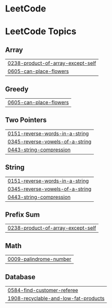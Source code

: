 # LeetCode
<!---LeetCode Topics Start-->
# LeetCode Topics
## Array
|  |
| ------- |
| [0238-product-of-array-except-self](https://github.com/duonhungsw/LeetCode/tree/master/0238-product-of-array-except-self) |
| [0605-can-place-flowers](https://github.com/duonhungsw/LeetCode/tree/master/0605-can-place-flowers) |
## Greedy
|  |
| ------- |
| [0605-can-place-flowers](https://github.com/duonhungsw/LeetCode/tree/master/0605-can-place-flowers) |
## Two Pointers
|  |
| ------- |
| [0151-reverse-words-in-a-string](https://github.com/duonhungsw/LeetCode/tree/master/0151-reverse-words-in-a-string) |
| [0345-reverse-vowels-of-a-string](https://github.com/duonhungsw/LeetCode/tree/master/0345-reverse-vowels-of-a-string) |
| [0443-string-compression](https://github.com/duonhungsw/LeetCode/tree/master/0443-string-compression) |
## String
|  |
| ------- |
| [0151-reverse-words-in-a-string](https://github.com/duonhungsw/LeetCode/tree/master/0151-reverse-words-in-a-string) |
| [0345-reverse-vowels-of-a-string](https://github.com/duonhungsw/LeetCode/tree/master/0345-reverse-vowels-of-a-string) |
| [0443-string-compression](https://github.com/duonhungsw/LeetCode/tree/master/0443-string-compression) |
## Prefix Sum
|  |
| ------- |
| [0238-product-of-array-except-self](https://github.com/duonhungsw/LeetCode/tree/master/0238-product-of-array-except-self) |
## Math
|  |
| ------- |
| [0009-palindrome-number](https://github.com/duonhungsw/LeetCode/tree/master/0009-palindrome-number) |
## Database
|  |
| ------- |
| [0584-find-customer-referee](https://github.com/duonhungsw/LeetCode/tree/master/0584-find-customer-referee) |
| [1908-recyclable-and-low-fat-products](https://github.com/duonhungsw/LeetCode/tree/master/1908-recyclable-and-low-fat-products) |
<!---LeetCode Topics End-->
